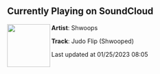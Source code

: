 ## Currently Playing on SoundCloud

[<img align="left" width="100" src="https://i1.sndcdn.com/artworks-p4fJabJKbYu3GnSX-VfDCQw-t500x500.jpg">](https://soundcloud.com/shwoops/judo-flip-shwooped-final)

**Artist**: Shwoops 

**Track**: Judo Flip (Shwooped)

Last updated at 01/25/2023 08:05

